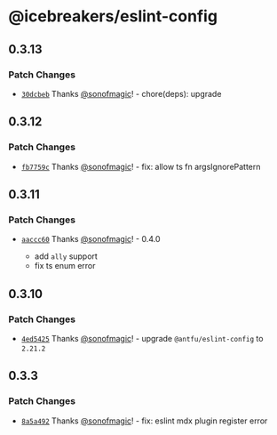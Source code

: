 # @icebreakers/eslint-config

## 0.3.13

### Patch Changes

- [`30dcbeb`](https://github.com/sonofmagic/eslint-config/commit/30dcbebf8e00e4ca70af250b3eeb1070ccb9d43d) Thanks [@sonofmagic](https://github.com/sonofmagic)! - chore(deps): upgrade

## 0.3.12

### Patch Changes

- [`fb7759c`](https://github.com/sonofmagic/eslint-config/commit/fb7759caa20658455ee8b40f0e0cde01d88d3168) Thanks [@sonofmagic](https://github.com/sonofmagic)! - fix: allow ts fn argsIgnorePattern

## 0.3.11

### Patch Changes

- [`aaccc60`](https://github.com/sonofmagic/eslint-config/commit/aaccc60d1fcb298daf04cea582a427c49c9402c1) Thanks [@sonofmagic](https://github.com/sonofmagic)! - 0.4.0

  - add `ally` support
  - fix ts enum error

## 0.3.10

### Patch Changes

- [`4ed5425`](https://github.com/sonofmagic/eslint-config/commit/4ed5425ec145e0f823747598331fc7343c416b4b) Thanks [@sonofmagic](https://github.com/sonofmagic)! - upgrade `@antfu/eslint-config` to `2.21.2`

## 0.3.3

### Patch Changes

- [`8a5a492`](https://github.com/sonofmagic/eslint-config/commit/8a5a4924152aa8bd7e4ea764cc3944603472237c) Thanks [@sonofmagic](https://github.com/sonofmagic)! - fix: eslint mdx plugin register error
